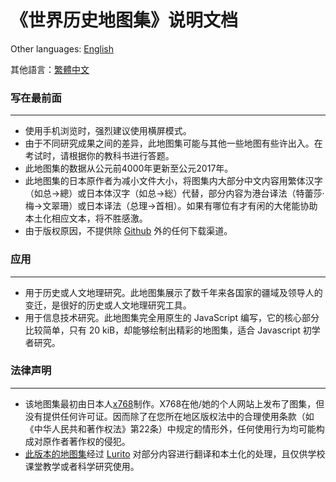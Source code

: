 # 《世界历史地图集》说明文档

Other languages: [English](RM-EN.md)

其他語言：[繁體中文](RM-CHT.md)

### 写在最前面
---
* 使用手机浏览时，强烈建议使用横屏模式。
* 由于不同研究成果之间的差异，此地图集可能与其他一些地图有些许出入。在考试时，请根据你的教科书进行答题。
* 此地图集的数据从公元前4000年更新至公元2017年。
* 此地图集的日本原作者为减小文件大小，将图集内大部分中文内容用繁体汉字（如总→總）或日本体汉字（如总→総）代替，部分内容为港台译法（特蕾莎·梅→文翠珊）或日本译法（总理→首相）。如果有哪位有才有闲的大佬能协助本土化相应文本，将不胜感激。
* 由于版权原因，不提供除 [Github](https://github.com/Lurito/WorldMap) 外的任何下载渠道。

### 应用
---
* 用于历史或人文地理研究。此地图集展示了数千年来各国家的疆域及领导人的变迁，是很好的历史或人文地理研究工具。
* 用于信息技术研究。此地图集完全用原生的 JavaScript 编写，它的核心部分比较简单，只有 20 kiB，却能够绘制出精彩的地图集，适合 Javascript 初学者研究。

### 法律声明
---
* 该地图集最初由日本人[x768](http://x768.com/w/twha.ja)制作。X768在他/她的个人网站上发布了图集，但没有提供任何许可证。因而除了在您所在地区版权法中的合理使用条款（如《中华人民共和著作权法》第22条）中规定的情形外，任何使用行为均可能构成对原作者著作权的侵犯。
* [此版本的地图集](http://worldmap.lurito.com)经过 [Lurito](https://github.com/Lurito) 对部分内容进行翻译和本土化的处理，且仅供学校课堂教学或者科学研究使用。

